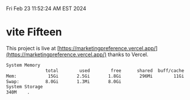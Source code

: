 Fri Feb 23 11:52:24 AM EST 2024

# vite Fifteen


This project is live at [https://marketingpreference.vercel.app/](https://marketingpreference.vercel.app/) thanks to Vercel.

```bash
System Memory
               total        used        free      shared  buff/cache   available
Mem:            15Gi       2.5Gi       1.8Gi       296Mi        11Gi        12Gi
Swap:          8.0Gi       1.3Mi       8.0Gi
System Storage
340M	.
```
